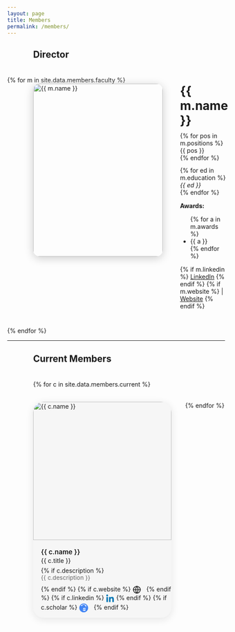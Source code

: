 ```yaml
---
layout: page
title: Members
permalink: /members/
---
```


<style>
.member-flex {
  display: flex;
  align-items: flex-start;
  gap: 40px;
  margin-left: 60px;
  margin-bottom: 40px;
}
.member-photo {
  width: 300px;
  height: 400px;
  border-radius: 15px;
  object-fit: cover;
  box-shadow: 0 4px 20px #ccc;
}
@media (max-width: 700px) {
  .member-flex {
    flex-direction: column;
    margin-left: 0;
    gap: 20px;
    align-items: center;
  }
}
h2.section-title {
  margin-left: 60px;
  margin-bottom: 38px; /* 아래 간격 충분히 */
}
</style>

<h2 class="section-title">Director</h2>
{% for m in site.data.members.faculty %}
<div class="member-flex">
  <img src="{{ m.image }}" alt="{{ m.name }}" class="member-photo">
  <div>
    <!-- 이름과 나머지 텍스트를 같은 블록에! -->
    <div style="font-size:2em; font-weight:700; margin-bottom:10px;">
      {{ m.name }}
    </div>
    {% for pos in m.positions %}
      {{ pos }}<br>
    {% endfor %}
    <p style="margin-top:12px;">
      {% for ed in m.education %}
        <em>{{ ed }}</em><br>
      {% endfor %}
    </p>
    <strong>Awards:</strong>
    <ul>
      {% for a in m.awards %}
        <li>{{ a }}</li>
      {% endfor %}
    </ul>
    {% if m.linkedin %}
      <a href="{{ m.linkedin }}" target="_blank">LinkedIn</a>
    {% endif %}
    {% if m.website %}
      | <a href="{{ m.website }}" target="_blank">Website</a>
    {% endif %}
  </div>
</div>
{% endfor %}

---

<h2 class="section-title">Current Members</h2>
<div style="margin-left:60px;">
  <div style="display: flex; flex-wrap: wrap; gap: 32px;">
    {% for c in site.data.members.current %}
      <div style="width:320px; min-height: 430px; background:#f6f6f6; border-radius:24px; margin-bottom:18px; box-shadow:0 4px 18px #e5e5e5; display:flex; flex-direction:column; align-items:flex-start; overflow:hidden;">
        <img src="{{ c.image }}" alt="{{ c.name }}" style="width:100%; aspect-ratio:1/1; object-fit:cover; border-radius:24px 24px 0 0;">
        <div style="padding:18px 18px 12px 18px; width:100%;">
          <div style="font-weight:600; font-size:1.1em; margin-bottom:2px;">{{ c.name }}</div>
          <div style="font-size:1em; color:#333; font-weight:500; margin-bottom:6px;">{{ c.title }}</div>
          {% if c.description %}
            <div style="font-size:0.97em; color:#666; margin-bottom:10px;">{{ c.description }}</div>
          {% endif %}
          {% if c.website %}
            <a href="{{ c.website }}" target="_blank" title="Website" style="color:#222; display:inline-block; margin-right:8px;">
              <svg width="20" height="20" fill="none" stroke="currentColor" stroke-width="1.7" stroke-linecap="round" stroke-linejoin="round" style="vertical-align:middle;"><circle cx="10" cy="10" r="8"/><line x1="2" y1="10" x2="18" y2="10"/><path d="M10 2a13 13 0 0 1 0 16M10 2a13 13 0 0 0 0 16"/></svg>
            </a>
          {% endif %}
          {% if c.linkedin %}
            <a href="{{ c.linkedin }}" target="_blank" title="LinkedIn" style="color:#0077b5; display:inline-block;">
              <svg width="20" height="20" fill="currentColor" style="vertical-align:middle;" viewBox="0 0 448 512"><path d="M100.28 448H7.4V148.9h92.88zm-46.44-340C24.12 108 0 83.87 0 54.89A53.34 53.34 0 0 1 53.67 1.5c29.66 0 53.67 24.09 53.67 53.39 0 28.98-24.01 53.11-53.67 53.11zm394.84 340h-92.4V302.4c0-34.7-.7-79.29-48.32-79.29-48.38 0-55.78 37.78-55.78 76.87V448H160V148.9h88.56v40.81h1.28c12.36-23.38 42.56-48.32 87.56-48.32 93.68 0 110.92 61.73 110.92 142.3V448z"/></svg>
            </a>
          {% endif %}
          {% if c.scholar %}
            <a href="{{ c.scholar }}" target="_blank" title="Google Scholar" style="color:#4285F4; display:inline-block; margin-right:8px;">
              <!-- Google Scholar SVG -->
              <svg width="22" height="22" viewBox="0 0 256 256" fill="none" style="vertical-align:middle;">
                <circle cx="128" cy="128" r="120" fill="#4285F4"/>
                <path d="M103 174.2c0 22.9 20.1 36.5 41.3 36.5 17.3 0 31.4-7.2 31.4-25.5 0-19.7-14.8-21.2-28.2-22.7-8.1-.9-19-1.8-19-8.2 0-6.2 9.2-8.4 18-8.4 8.7 0 19.8 2.1 19.8 10.1h17.3c0-20.1-21.1-27.6-36.8-27.6-17.4 0-34.7 7.1-34.7 23.6 0 16.2 15.6 18.1 30.4 19.5 12.3 1.2 16.9 2.2 16.9 8.2 0 6.1-9.9 8.5-18.1 8.5-10.3 0-20.1-2.2-20.1-11.4H103z" fill="#fff"/>
                <path d="M205 62l-76.6-33.8c-1.3-.6-2.7-.6-3.9 0L51 62c-2.3 1-2.4 4.3-.1 5.4l26.5 12c2.2 1 4.7.1 5.7-2l9.4-21.5 31.4-13.9c1.3-.6 2.7-.6 3.9 0l31.4 13.9 9.4 21.5c1 2.1 3.5 3 5.7 2l26.5-12c2.3-1.1 2.2-4.4-.1-5.4z" fill="#fff"/>
                <rect x="181" y="75" width="13" height="34" rx="6.5" fill="#fff"/>
              </svg>
            </a>
          {% endif %}
        </div>
      </div>
    {% endfor %}
  </div>
</div>
